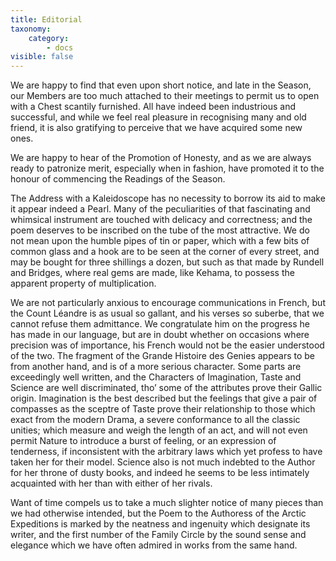 ```yaml
---
title: Editorial
taxonomy:
    category:
        - docs
visible: false
---
```


We are happy to find that even upon short notice, and late in the Season, our Members are too much attached to their meetings to permit us to open with a Chest scantily furnished. All have indeed been industrious and successful, and while we feel real pleasure in recognising many and old friend, it is also gratifying to perceive that we have acquired some new ones.

We are happy to hear of the Promotion of Honesty, and as we are always ready to patronize merit, especially when in fashion, have promoted it to the honour of commencing the Readings of the Season.

The Address with a Kaleidoscope has no necessity to borrow its aid to make it appear indeed a Pearl. Many of the peculiarities of that fascinating and whimsical instrument are touched with delicacy and correctness; and the poem deserves to be inscribed on the tube of the most attractive. We do not mean upon the humble pipes of tin or paper, which with a few bits of common glass and a hook are to be seen at the corner of every street, and may be bought for three shillings a dozen, but such as that made by Rundell and Bridges, where real gems are made, like Kehama, to possess the apparent property of multiplication.

We are not particularly anxious to encourage communications in French, but the Count Léandre is as usual so gallant, and his verses so suberbe, that we cannot refuse them admittance. We congratulate him on the progress he has made in our language, but are in doubt whether on occasions where precision was of importance, his French would not be the easier understood of the two. The fragment of the Grande Histoire des Genies appears to be from another hand, and is of a more serious character. Some parts are exceedingly well written, and the Characters of Imagination, Taste and Science are well discriminated, tho’ some of the attributes prove their Gallic origin. Imagination is the best described but the feelings that give a pair of compasses as the sceptre of Taste prove their relationship to those which exact from the modern Drama, a severe conformance to all the classic unities; which measure and weigh the length of an act, and will not even permit Nature to introduce a burst of feeling, or an expression of tenderness, if inconsistent with the arbitrary laws which yet profess to have taken her for their model. Science also is not much indebted to the Author for her throne of dusty books, and indeed he seems to be less intimately acquainted with her than with either of her rivals.

Want of time compels us to take a much slighter notice of many pieces than we had otherwise intended, but the Poem to the Authoress of the Arctic Expeditions is marked by the neatness and ingenuity which designate its writer, and the first number of the Family Circle by the sound sense and elegance which we have often admired in works from the same hand.